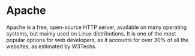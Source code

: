 # Apache
Apache is a free, open-source HTTP server, available on many operating systems, but mainly used on Linux distributions. It is one of the most popular options for web developers, as it accounts for over 30% of all the websites, as estimated by W3Techs.